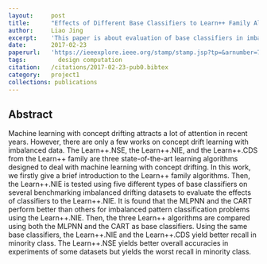```yaml
---
layout:     post
title:      "Effects of Different Base Classifiers to Learn++ Family Algorithms for Concept Drifting and Imbalanced Pattern Classification Problems"
author:     Liao Jing
excerpt:    'This paper is about evaluation of base classifiers in imbalanced and non-stationary environment.'
date:       2017-02-23
paperurl:   'https://ieeexplore.ieee.org/stamp/stamp.jsp?tp=&arnumber=7860884'
tags: 		  design computation
citation:   /citations/2017-02-23-pub0.bibtex
category:   project1
collections: publications
---
```


## Abstract
Machine learning with concept drifting attracts a lot of attention in recent years. However, there are only a few works on concept drift learning with imbalanced data. The Learn++.NSE, the Learn++.NIE, and the Learn++.CDS from the Learn++ family are three state-of-the-art learning algorithms designed to deal with machine learning with concept drifting. In this work, we firstly give a brief introduction to the Learn++ family algorithms. Then, the Learn++.NIE is tested using five different types of base classifiers on several benchmarking imbalanced drifting datasets to evaluate the effects of classifiers to the Learn++.NIE. It is found that the MLPNN and the CART perform better than others for imbalanced pattern classification problems using the Learn++.NIE. Then, the three Learn++ algorithms are compared using both the MLPNN and the CART as base classifiers. Using the same base classifiers, the Learn++.NIE and the Learn++.CDS yield better recall in minority class. The Learn++.NSE yields better overall accuracies in experiments of some datasets but yields the worst recall in minority class.
